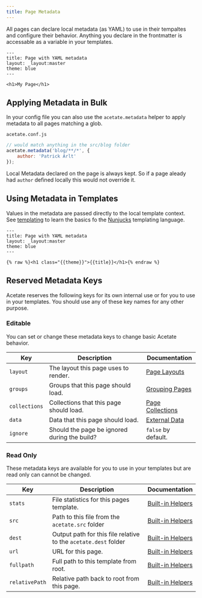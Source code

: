 ```yaml
---
title: Page Metadata
---
```


All pages can declare local metadata (as YAML) to use in their tempaltes and configure their behavior. Anything you declare in the frontmatter is accessable as a variable in your templates.

```
---
title: Page with YAML metadata
layout: _layout:master
theme: blue
---

<h1>My Page</h1>
```

## Applying Metadata in Bulk

In your config file you can also use the `acetate.metadata` helper to apply metadata to all pages matching a glob.

<code class="filename">acetate.conf.js</code>
```js
// would match anything in the src/blog folder
acetate.metadata('blog/**/*', {
    author: 'Patrick Arlt'
});
```

Local Metadata declared on the page is always kept. So if a page aleady had `author` defined locally this would not override it.

## Using Metadata in Templates

Values in the metadata are passed directly to the local template context. See [templating](/documentation/templating) to learn the basics fo the [Nunjucks](https://mozilla.github.io/nunjucks/) templating language.

```
---
title: Page with YAML metadata
layout: _layout:master
theme: blue
---

{% raw %}<h1 class="{{theme}}">{{title}}</h1>{% endraw %}
```

## Reserved Metadata Keys

Acetate reserves the following keys for its own internal use or for you to use in your templates. You should use any of these key names for any other purpose.

### Editable

You can set or change these metadata keys to change basic Acetate behavior.

| Key | Description | Documentation |
| --- | ----------- | ------------- |
| `layout` | The layout this page uses to render. | [Page Layouts](/documentation/layouts/)
| `groups` | Groups that this page should load. | [Grouping Pages](/documentation/groups/)
| `collections` | Collections that this page should load. | [Page Collections](/documentation/collections/)
| `data` | Data that this page should load. | [External Data](/documentation/external-data)
| `ignore` | Should the page be ignored during the build? | `false` by default.

### Read Only

These metadata keys are available for you to use in your templates but are read only can cannot be changed.

| Key | Description | Documentation |
| --- | ----------- | ------------- |
| `stats` | File statistics for this pages template. | [Built-in Helpers](/documentation/built-in-helpers)
| `src` | Path to this file from the `acetate.src` folder | [Built-in Helpers](/documentation/built-in-helpers)
| `dest` | Output path for this file relative to the `acetate.dest` folder | [Built-in Helpers](/documentation/built-in-helpers)
| `url` | URL for this page. | [Built-in Helpers](/documentation/built-in-helpers)
| `fullpath` | Full path to this template from root. | [Built-in Helpers](/documentation/built-in-helpers)
| `relativePath` | Relative path back to root from this page. | [Built-in Helpers](/documentation/built-in-helpers)